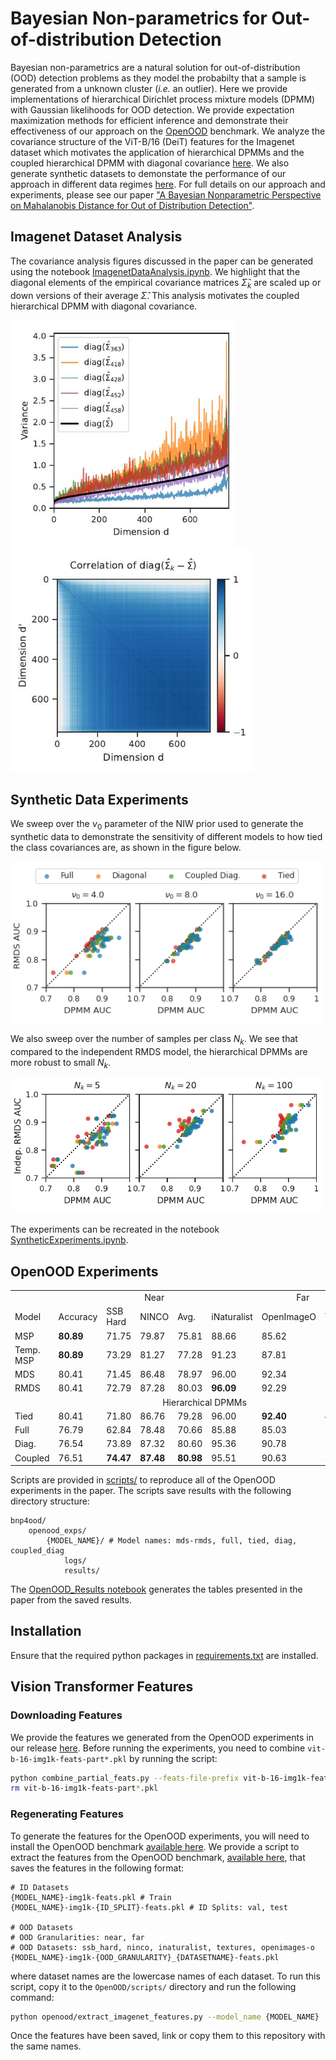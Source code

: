 # Bayesian Non-parametrics for Out-of-distribution Detection
Bayesian non-parametrics are a natural solution for out-of-distribution (OOD) detection
problems as they model the probabilty that a sample is generated from a unknown
cluster (_i.e._ an outlier). Here we provide implementations of hierarchical
Dirichlet process mixture models (DPMM) with Gaussian likelihoods for OOD
detection. We provide expectation maximization methods for efficient inference
and demonstrate their effectiveness of our approach on the
[OpenOOD](https://zjysteven.github.io/OpenOOD/) benchmark.
We analyze the covariance structure of the ViT-B/16 (DeiT) features for the Imagenet dataset
which motivates the application of hierarchical DPMMs and the coupled hierarchical DPMM with diagonal covariance
[here](./ImagenetDataAnalysis.ipynb).
We also generate synthetic datasets to demonstate the performance of our
approach in different data regimes [here](./SyntheticExperiments.ipynb).
For full details on our approach and experiments, please see our paper
["A Bayesian Nonparametric Perspective on Mahalanobis Distance for Out of Distribution Detection"](https://arxiv.org/abs/2502.08695v1).

## Imagenet Dataset Analysis
The covariance analysis figures discussed in the paper can be generated using the notebook
[ImagenetDataAnalysis.ipynb](./ImagenetDataAnalysis.ipynb). We
highlight that the diagonal elements of the empirical covariance matrices
$\hat{\Sigma}_k$ are scaled up or down versions of their average $\hat{\Sigma}$.
This analysis motivates the coupled hierarchical DPMM with diagonal covariance.

<kbd>
  <img src="assets/empirical-cov-diag.jpg" height="350"style="border:5px solid white">
  <img src="assets/empirical-cov-diag-corr.jpg" height="350"style="border:5px solid white">
</kbd>


## Synthetic Data Experiments
We sweep over the $\nu_0$ parameter of the NIW prior used to generate the synthetic data to demonstrate the sensitivity of different models to how tied the class covariances are, as shown in the figure below.

<kbd>
  <img src="assets/rmds-vs-dpmms-nu0sweep-D2-K10-Nk20.png" width="490" style="border:5px solid white">
</kbd>

We also sweep over the number of samples per class $N_k$. We see that compared to the independent RMDS model, the hierarchical DPMMs are more robust to small $N_k$.

<kbd>
  <img src="assets/indep-rmds-vs-dpmms-Nksweep-D2-K10-nu4.png" width="490" style="border:5px solid white">
</kbd>

The experiments can be recreated in the notebook [SyntheticExperiments.ipynb](./SyntheticExperiments.ipynb).

## OpenOOD Experiments

<table>
<tr>
  <td colspan=2>
  <td colspan=3 style="text-align:center;">Near</td>
  <td colspan=4 style="text-align:center;">Far</td>
</tr>
<tr>
  <td > Model <td > Accuracy <td > SSB Hard <td > NINCO <td > Avg.  <td > iNaturalist <td >OpenImageO  <td >Textures <td > Avg.
</tr>
<tr>
    <td> MSP <td><b> 80.89
            <td> 71.75 <td> 79.87 <td> 75.81
            <td> 88.66 <td> 85.62 <td> 84.62 <td> 86.30
</tr>
<tr>
    <td> Temp. MSP <td><b> 80.89
                <td> 73.29 <td> 81.27 <td> 77.28
                <td> 91.23 <td> 87.81 <td> 86.78 <td> 88.61
</tr>
<tr>
    <td> MDS <td> 80.41
            <td> 71.45 <td> 86.48 <td> 78.97
            <td> 96.00 <td> 92.34 <td> 89.38 <td> 92.57
</tr>
<tr>
    <td> RMDS <td> 80.41
            <td> 72.79 <td> 87.28 <td> 80.03
            <td><b> 96.09 <td> 92.29 <td> 89.38 <td> 92.59
</tr>
<tr>
    <td colspan=9 style="text-align:center;">Hierarchical DPMMs
</tr>
<tr>
<td> Tied <td> 80.41
          <td> 71.80 <td> 86.76 <td> 79.28
          <td> 96.00 <td><b> 92.40 <td><b> 89.72 <td><b> 92.70
</tr>
<tr>
<td> Full   <td> 76.79
            <td> 62.84 <td> 78.48 <td> 70.66
            <td> 85.88 <td> 85.03 <td> 88.02 <td> 86.31
</tr>
<tr>
<td> Diag.  <td> 76.54
            <td> 73.89 <td> 87.32 <td> 80.60
            <td> 95.36 <td> 90.78 <td> 86.41 <td> 90.85
</tr>
<tr>
<td> Coupled  <td> 76.51
              <td><b> 74.47 <td><b> 87.48 <td><b>80.98
              <td> 95.51 <td> 90.63 <td> 86.02 <td> 90.72
</tr>
</table>

Scripts are provided in [scripts/](./scripts/) to reproduce all of the OpenOOD experiments in the paper.
The scripts save results with the following directory structure:
```
bnp4ood/
    openood_exps/
        {MODEL_NAME}/ # Model names: mds-rmds, full, tied, diag, coupled_diag
            logs/
            results/
```
The [OpenOOD_Results notebook](./OpenOOD_Results.ipynb) generates the tables presented in the paper from the saved results.


## Installation
Ensure that the required python packages in
[requirements.txt](./requirements.txt) are installed.

## Vision Transformer Features
### Downloading Features
We provide the features we generated from the OpenOOD experiments in our release
[here](https://github.com/rwl93/bnp4ood/releases/tag/vit-b%2F16-feats). Before running the experiments, you
need to combine `vit-b-16-img1k-feats-part*.pkl` by running the script:
```sh
python combine_partial_feats.py --feats-file-prefix vit-b-16-img1k-feats
rm vit-b-16-img1k-feats-part*.pkl
```

### Regenerating Features
To generate the features for the OpenOOD experiments, you will need to install
the OpenOOD benchmark [available here](https://github.com/Jingkang50/OpenOOD).
We provide a script to extract the features from the OpenOOD benchmark,
[available here](./third_party/openood/extract_imagenet_features.py),
that saves the features in the following format:
```
# ID Datasets
{MODEL_NAME}-img1k-feats.pkl # Train
{MODEL_NAME}-img1k-{ID_SPLIT}-feats.pkl # ID Splits: val, test

# OOD Datasets
# OOD Granularities: near, far
# OOD Datasets: ssb_hard, ninco, inaturalist, textures, openimages-o
{MODEL_NAME}-img1k-{OOD_GRANULARITY}_{DATASETNAME}-feats.pkl
```
where dataset names are the lowercase names of each dataset. To run this script,
copy it to the `OpenOOD/scripts/` directory and run the following command:
```sh
python openood/extract_imagenet_features.py --model_name {MODEL_NAME}
```
Once the features have been saved, link or copy them to this repository with the same names.
